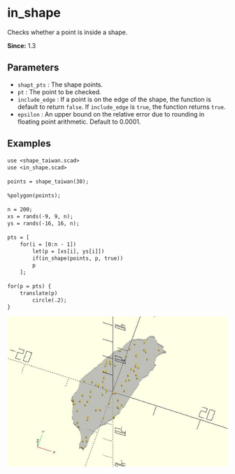 # in_shape

Checks whether a point is inside a shape.

**Since:** 1.3

## Parameters

- `shapt_pts` : The shape points.
- `pt` : The point to be checked.
- `include_edge` : If a point is on the edge of the shape, the function is default to return `false`. If `include_edge` is `true`, the function returns `true`.
- `epsilon` : An upper bound on the relative error due to rounding in floating point arithmetic. Default to 0.0001.

## Examples

    use <shape_taiwan.scad>
    use <in_shape.scad>

    points = shape_taiwan(30);

    %polygon(points);

    n = 200;
    xs = rands(-9, 9, n);
    ys = rands(-16, 16, n);

    pts = [
        for(i = [0:n - 1]) 
            let(p = [xs[i], ys[i]]) 
            if(in_shape(points, p, true))
            p
        ]; 

    for(p = pts) {
        translate(p) 
            circle(.2); 
    }

![in_shape](images/lib3x-in_shape-1.JPG)